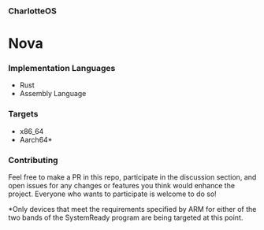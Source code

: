 ### CharlotteOS

# Nova

### Implementation Languages
- Rust
- Assembly Language

### Targets
- x86_64
- Aarch64*

### Contributing

Feel free to make a PR in this repo, participate in the discussion section, and open issues for any changes or features
you think would enhance the project. Everyone who wants to participate is welcome to do so!


*Only devices that meet the requirements specified by ARM for either of the two bands of the SystemReady program are being targeted at this point.